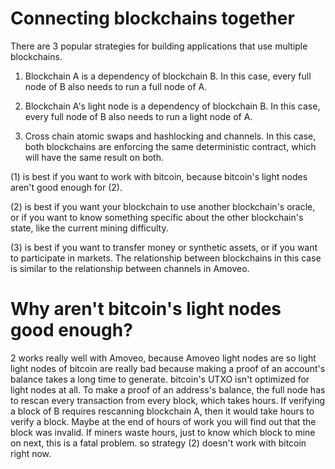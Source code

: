 Connecting blockchains together
==========

There are 3 popular strategies for building applications that use multiple blockchains.

1) Blockchain A is a dependency of blockchain B. In this case, every full node of B also needs to run a full node of A.

2) Blockchain A's light node is a dependency of blockchain B. In this case, every full node of B also needs to run a light node of A.

3) Cross chain atomic swaps and hashlocking and channels. In this case, both blockchains are enforcing the same deterministic contract, which will have the same result on both.


(1) is best if you want to work with bitcoin, because bitcoin's light nodes aren't good enough for (2).

(2) is best if you want your blockchain to use another blockchain's oracle, or if you want to know something specific about the other blockchain's state, like the current mining difficulty.

(3) is best if you want to transfer money or synthetic assets, or if you want to participate in markets. The relationship between blockchains in this case is similar to the relationship between channels in Amoveo.


Why aren't bitcoin's light nodes good enough?
===

2 works really well with Amoveo, because Amoveo light nodes are so light
light nodes of bitcoin are really bad because making a proof of an account's balance takes a long time to generate.
bitcoin's UTXO isn't optimized for light nodes at all.
To make a proof of an address's balance, the full node has to rescan every transaction from every block, which takes hours.
If verifying a block of B requires rescanning blockchain A, then it would take hours to verify a block.
Maybe at the end of hours of work you will find out that the block was invalid.
If miners waste hours, just to know which block to mine on next, this is a fatal problem.
so strategy (2) doesn't work with bitcoin right now.